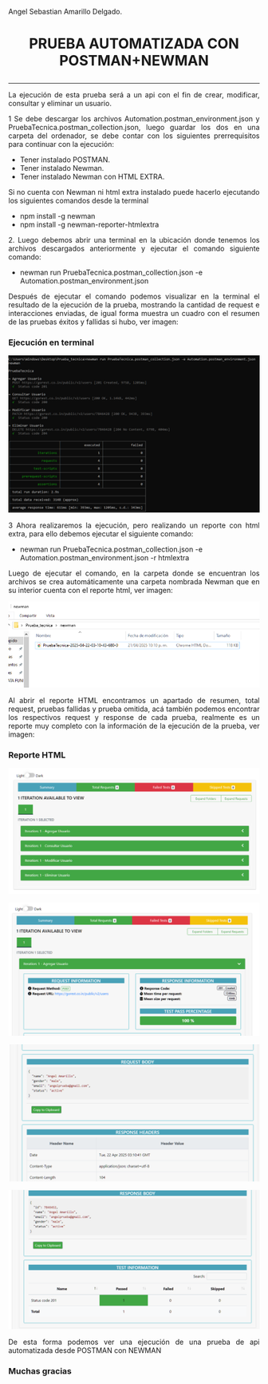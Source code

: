 Angel Sebastian Amarillo Delgado.

# <p align="center"> **PRUEBA AUTOMATIZADA CON POSTMAN+NEWMAN** </p>
______
<p style="text-align: justify;">La ejecución de esta prueba será a un api con el fin de crear, modificar, consultar y eliminar un usuario.</p>

<p style="text-align: justify;">1 Se debe descargar los archivos Automation.postman_environment.json y PruebaTecnica.postman_collection.json, luego guardar los dos en una carpeta del ordenador, se debe contar con los siguientes prerrequisitos para continuar con la ejecución: </p>

- Tener instalado POSTMAN.
- Tener instalado Newman.
- Tener instalado Newman con HTML EXTRA.

<p style="text-align: justify;">Si no cuenta con Newman ni html extra instalado puede hacerlo ejecutando los siguientes comandos desde la terminal</p>

- npm install -g newman
- npm install -g newman-reporter-htmlextra

<p style="text-align: justify;">2. Luego debemos abrir una terminal en la ubicación donde tenemos los archivos descargados anteriormente y ejecutar el comando siguiente comando: </p>

- newman run PruebaTecnica.postman_collection.json -e Automation.postman_environment.json

<p style="text-align: justify;">Después de ejecutar el comando podemos visualizar en la terminal el resultado de la ejecución de la prueba, mostrando la cantidad de request e interacciones enviadas, de igual forma muestra un cuadro con el resumen de las pruebas éxitos y fallidas si hubo, ver imagen: </p>

### <p align="justify"> **Ejecución en terminal** </p>

<p align="center">
  <img src="/Api_Postman+Newman/Imagenes/ejecucion.PNG">
</p>

<p style="text-align: justify;">3 Ahora realizaremos la ejecución, pero realizando un reporte con html extra, para ello debemos ejecutar el siguiente comando: </p>

- newman run PruebaTecnica.postman_collection.json -e Automation.postman_environment.json -r htmlextra

<p style="text-align: justify;">Luego de ejecutar el comando, en la carpeta donde se encuentran los archivos se crea automáticamente una carpeta nombrada Newman que en su interior cuenta con el reporte html, ver imagen: </p>

<p align="center">
  <img src="/Api_Postman+Newman/Imagenes/report.PNG">
</p>

<p style="text-align: justify;">Al abrir el reporte HTML encontramos un apartado de resumen, total request, pruebas fallidas y prueba omitida, acá también podemos encontrar los respectivos request y response de cada prueba, realmente es un reporte muy completo con la información de la ejecución de la prueba, ver imagen: </p>

### <p align="justify"> **Reporte HTML** </p>

<p align="center">
  <img src="/Api_Postman+Newman/Imagenes/html.PNG">
</p>

<p align="center">
  <img src="/Api_Postman+Newman/Imagenes/html1.PNG">
</p>

<p align="center">
  <img src="/Api_Postman+Newman/Imagenes/html2.PNG">
</p>

<p align="center">
  <img src="/Api_Postman+Newman/Imagenes/html3.PNG">
</p>

<p style="text-align: justify;">De esta forma podemos ver una ejecución de una prueba de api automatizada desde POSTMAN con NEWMAN</p>

### <p align="justify"> **Muchas gracias** </p>

